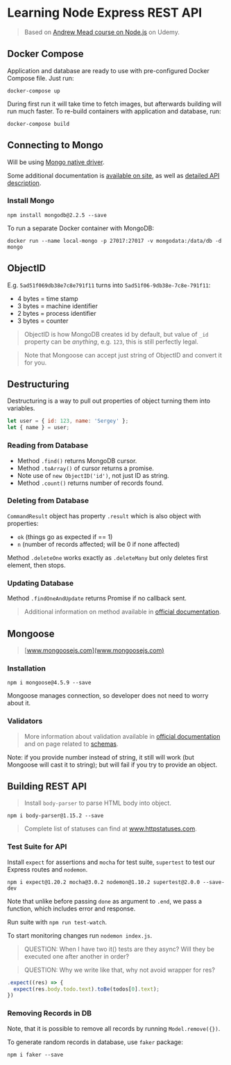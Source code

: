 # Learning Node Express REST API

> Based on [Andrew Mead course on Node.js](https://www.udemy.com/the-complete-nodejs-developer-course-2/learn/v4/overview) on Udemy.

## Docker Compose

Application and database are ready to use with pre-configured Docker Compose file. Just run:

```shell
docker-compose up
```

During first run it will take time to fetch images, but afterwards building will run much faster. To re-build containers with application and database, run:

```shell
docker-compose build
```

## Connecting to Mongo

Will be using [Mongo native driver](https://github.com/mongodb/node-mongodb-native).

Some additional documentation is [available on site](http://mongodb.github.io/node-mongodb-native/), as well as [detailed API description](http://mongodb.github.io/node-mongodb-native/3.0/api/).

### Install Mongo

```shell
npm install mongodb@2.2.5 --save
```

To run a separate Docker container with MongoDB:

```shell
docker run --name local-mongo -p 27017:27017 -v mongodata:/data/db -d mongo
```

## ObjectID

E.g. `5ad51f069db38e7c8e791f11` turns into `5ad51f06-9db38e-7c8e-791f11`:

- 4 bytes = time stamp
- 3 bytes = machine identifier
- 2 bytes = process identifier
- 3 bytes = counter

> ObjectID is how MongoDB creates id by default, but value of `_id` property can be *anything*, e.g. `123`, this is still perfectly legal.

> Note that Mongoose can accept just string of ObjectID and convert it for you.

## Destructuring

Destructuring is a way to pull out properties of object turning them into variables.

```javascript
let user = { id: 123, name: 'Sergey' };
let { name } = user;
```

### Reading from Database

- Method `.find()` returns MongoDB cursor.
- Method `.toArray()` of cursor returns a promise.
- Note use of `new ObjectID('id')`, not just ID as string.
- Method `.count()` returns number of records found.

### Deleting from Database

`CommandResult` object has property `.result` which is also object with properties:
- `ok` (things go as expected if == 1)
- `n` (number of records affected; will be 0 if none affected)

Method `.deleteOne` works exactly as `.deleteMany` but only deletes first element, then stops.

### Updating Database

Method `.findOneAndUpdate` returns Promise if no callback sent.
> Additional information on method available in [official documentation](https://docs.mongodb.com/manual/reference/method/db.collection.findOneAndUpdate/).

## Mongoose

> [www.mongoosejs.com](www.mongoosejs.com)

### Installation

```shell
npm i mongoose@4.5.9 --save
```

Mongoose manages connection, so developer does not need to worry about it.

### Validators

> More information about validation available in [official documentation](http://mongoosejs.com/docs/validation.html) and on page related to [schemas](http://mongoosejs.com/docs/guide.html).

Note: if you provide number instead of string, it still will work (but Mongoose will cast it to string); but will fail if you try to provide an object.

## Building REST API

> Install `body-parser` to parse HTML body into object.

```shell
npm i body-parser@1.15.2 --save
```

> Complete list of statuses can find at www.httpstatuses.com.

### Test Suite for API

Install `expect` for assertions and `mocha` for test suite, `supertest` to test our Express routes and `nodemon`.

```shell
npm i expect@1.20.2 mocha@3.0.2 nodemon@1.10.2 supertest@2.0.0 --save-dev
```

Note that unlike before passing `done` as argument to `.end`, we pass a function, which includes error and response.

Run suite with `npm run test-watch`.

To start monitoring changes run `nodemon index.js`.

> QUESTION: When I have two it() tests are they async? Will they be executed one after another in order?

> QUESTION: Why we write like that, why not avoid wrapper for res?
```javascript
.expect((res) => {
  expect(res.body.todo.text).toBe(todos[0].text);
})
```

### Removing Records in DB

Note, that it is possible to remove all records by running `Model.remove({})`.

To generate random records in database, use `faker` package:

```shell
npm i faker --save
```
